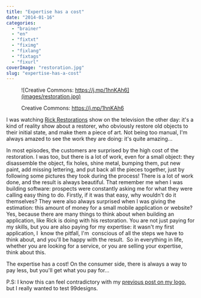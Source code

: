 ```yaml
---
title: "Expertise has a cost"
date: "2014-01-16"
categories: 
  - "brainer"
  - "en"
  - "fixtxt"
  - "fiximg"
  - "fixlang"
  - "fixtags"
  - "fixurl"
coverImage: "restoration.jpg"
slug: "expertise-has-a-cost"
---
```


<figure>

![Creative Commons: https://j.mp/1hnKAh6](images/restoration.jpg)

<figcaption>

Creative Commons: https://j.mp/1hnKAh6

</figcaption>

</figure>

I was watching [Rick Restorations](https://www.ricksrestorations.com/ "Rick Restorations show website") show on the television the other day: it's a kind of reality show about a restorer, who obviously restore old objects to their initial state, and make them a piece of art. Not being too manual, I'm always amazed to see the work they are doing: it's quite amazing...

In most episodes, the customers are surprised by the high cost of the restoration. I was too, but there is a lot of work, even for a small object: they disassemble the object, fix holes, shine metal, bumping them, put new paint, add missing lettering, and put back all the pieces together, just by following some pictures they took during the process! There is a lot of work done, and the result is always beautiful. That remember me when I was building software: prospects were constantly asking me for what they were calling easy thing to do. Firstly, if it was that easy, why wouldn't do it themselves? They were also always surprised when I was giving the estimation: this amount of money for a small mobile application or website? Yes, because there are many things to think about when building an application, like Rick is doing with his restoration. You are not just paying for my skills, but you are also paying for my expertise: it wasn't my first application, I  know the pitfall, I'm  conscious of all the steps we have to think about, and you'll be happy with the result.  So in everything in life, whether you are looking for a service, or you are selling your expertise, think about this.

The expertise has a cost! On the consumer side, there is always a way to pay less, but you'll get what you pay for...

P.S: I know this can feel contradictory with my [previous post on my logo](https://fred.dev/say-hi-new-friend-gnome/ "Say hi to my new friend the gnome"), but I really wanted to test 99designs.
